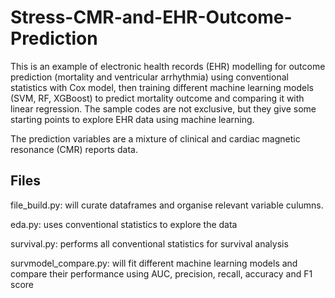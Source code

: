 # Stress-CMR-and-EHR-Outcome-Prediction

This is an example of electronic health records (EHR) modelling for outcome prediction (mortality and ventricular arrhythmia) using conventional statistics with Cox model, then training different machine learning models (SVM, RF, XGBoost) to predict mortality outcome and comparing it with linear regression. 
The sample codes are not exclusive, but they give some starting points to explore EHR data using machine learning. 

The prediction variables are a mixture of clinical and cardiac magnetic resonance (CMR) reports data. 

## Files

file_build.py: will curate dataframes and organise relevant variable culumns. 

eda.py: uses conventional statistics to explore the data 

survival.py: performs all conventional statistics for survival analysis

survmodel_compare.py: will fit different machine learning models and compare their performance using AUC, precision, recall, accuracy and F1 score


